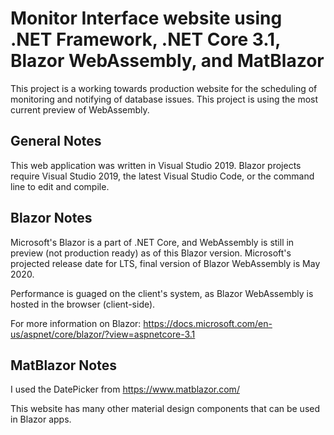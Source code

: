 # Monitor Interface website using .NET Framework, .NET Core 3.1, Blazor WebAssembly, and MatBlazor

This project is a working towards production website for the scheduling of monitoring and notifying of database issues. This project is using the most current preview of WebAssembly.

## General Notes

This web application was written in Visual Studio 2019. Blazor projects require Visual Studio 2019, the latest Visual Studio Code, or the command line to edit and compile.

## Blazor Notes

Microsoft's Blazor is a part of .NET Core, and WebAssembly is still in preview (not production ready) as of this Blazor version. Microsoft's projected release date for LTS, final version of Blazor WebAssembly is May 2020.

Performance is guaged on the client's system, as Blazor WebAssembly is hosted in the browser (client-side).

For more information on Blazor: https://docs.microsoft.com/en-us/aspnet/core/blazor/?view=aspnetcore-3.1

## MatBlazor Notes

I used the DatePicker from https://www.matblazor.com/

This website has many other material design components that can be used in Blazor apps.

